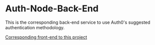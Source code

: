 # Auth-Node-Back-End
This is the corresponding back-end service to use Auth0's suggested authentication methodology.

[Corresponding front-end to this project](https://github.com/yutveg/Auth-React-Front-End)

